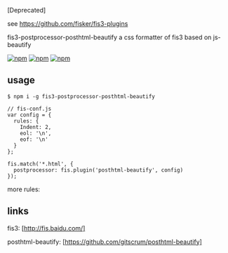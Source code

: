 [Deprecated]

see https://github.com/fisker/fis3-plugins


fis3-postprocessor-posthtml-beautify
a css formatter of fis3 based on js-beautify

[![npm](https://img.shields.io/npm/v/fis3-postprocessor-posthtml-beautifyt.svg?style=flat-square)](https://www.npmjs.com/package/fis3-postprocessor-posthtml-beautify) 
[![npm](https://img.shields.io/npm/dt/fis3-postprocessor-posthtml-beautify.svg?style=flat-square)](https://www.npmjs.com/package/fis3-postprocessor-posthtml-beautify) 
[![npm](https://img.shields.io/npm/dm/fis3-postprocessor-posthtml-beautify.svg?style=flat-square)](https://www.npmjs.com/package/fis3-postprocessor-posthtml-beautify)

## usage

    $ npm i -g fis3-postprocessor-posthtml-beautify

```
// fis-conf.js
var config = {
  rules: {
    Indent: 2,
    eol: '\n',
    eof: '\n'
  }
};

fis.match('*.html', {
  postprocessor: fis.plugin('posthtml-beautify', config)
});
```
more rules: 

## links
fis3: [http://fis.baidu.com/]

posthtml-beautify: [https://github.com/gitscrum/posthtml-beautify]
